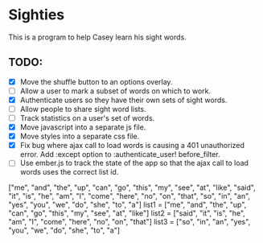 # Sighties

This is a program to help Casey learn his sight words.

## TODO:

- [x] Move the shuffle button to an options overlay.
- [ ] Allow a user to mark a subset of words on which to work.
- [x] Authenticate users so they have their own sets of sight words.
- [ ] Allow people to share sight word lists.
- [ ] Track statistics on a user's set of words.
- [x] Move javascript into a separate js file.
- [x] Move styles into a separate css file.
- [x] Fix bug where ajax call to load words is causing a 401
  unauthorized error. Add :except option to :authenticate_user!
before_filter.
- [ ] Use ember.js to track the state of the app so that the ajax call
  to load words uses the correct list id.

["me", "and", "the", "up", "can", "go", "this", "my", "see", "at", "like", "said", "it", "is", "he", "am", "I", "come", "here", "no", "on", "that", "so", "in", "an", "yes", "you", "we", "do", "she", "to", "a"]
list1 = ["me", "and", "the", "up", "can", "go", "this", "my", "see", "at", "like"] 
list2 = ["said", "it", "is", "he", "am", "I", "come", "here", "no", "on", "that"] 
list3 = ["so", "in", "an", "yes", "you", "we", "do", "she", "to", "a"] 

